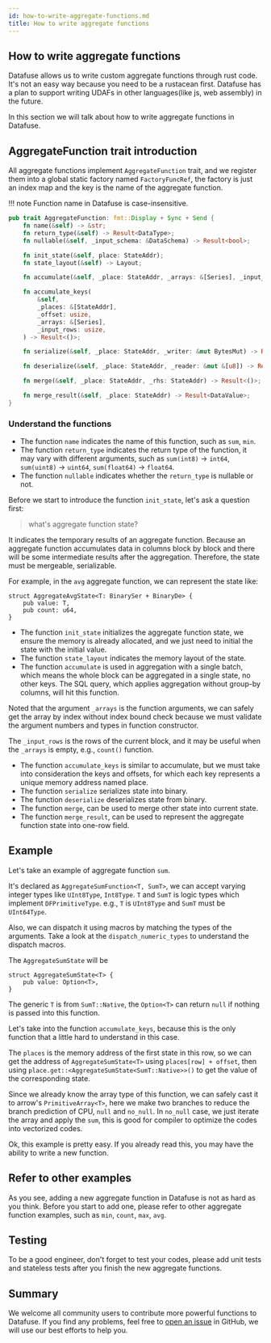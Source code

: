 ```yaml
---
id: how-to-write-aggregate-functions.md
title: How to write aggregate functions
---
```


## How to write aggregate functions

Datafuse allows us to write custom aggregate functions through rust code.
It's not an easy way because you need to be a rustacean first. Datafuse has a plan to support writing UDAFs in other languages(like js, web assembly) in the future.

In this section we will talk about how to write aggregate functions in Datafuse.


## AggregateFunction trait introduction

All aggregate functions implement `AggregateFunction` trait, and we register them into a global static factory named `FactoryFuncRef`, the factory is just an index map and the key is the name of the aggregate function.

!!! note
    Function name in Datafuse is case-insensitive.


``` rust
pub trait AggregateFunction: fmt::Display + Sync + Send {
    fn name(&self) -> &str;
    fn return_type(&self) -> Result<DataType>;
    fn nullable(&self, _input_schema: &DataSchema) -> Result<bool>;

    fn init_state(&self, place: StateAddr);
    fn state_layout(&self) -> Layout;

    fn accumulate(&self, _place: StateAddr, _arrays: &[Series], _input_rows: usize) -> Result<()>;

    fn accumulate_keys(
        &self,
        _places: &[StateAddr],
        _offset: usize,
        _arrays: &[Series],
        _input_rows: usize,
    ) -> Result<()>;

    fn serialize(&self, _place: StateAddr, _writer: &mut BytesMut) -> Result<()>;

    fn deserialize(&self, _place: StateAddr, _reader: &mut &[u8]) -> Result<()>;

    fn merge(&self, _place: StateAddr, _rhs: StateAddr) -> Result<()>;

    fn merge_result(&self, _place: StateAddr) -> Result<DataValue>;
}
```

### Understand the functions

- The function `name` indicates the name of this function, such as `sum`, `min`.
- The function `return_type` indicates the return type of the function, it may vary with different arguments, such as `sum(int8)` -> `int64`, `sum(uint8)` -> `uint64`, `sum(float64)` -> `float64`.
- The function `nullable` indicates whether the `return_type` is nullable or not.

Before we start to introduce the function `init_state`, let's ask a question first:

>  what's aggregate function state?

It indicates the temporary results of an aggregate function. Because an aggregate function accumulates data in columns block by block and there will be some intermediate results after the aggregation. Therefore, the state must be mergeable, serializable.

For example, in the `avg` aggregate function, we can represent the state like:

```
struct AggregateAvgState<T: BinarySer + BinaryDe> {
    pub value: T,
    pub count: u64,
}
```

- The function `init_state` initializes the aggregate function state, we ensure the memory is already allocated, and we just need to initial the state with the initial value.
- The function `state_layout` indicates the memory layout of the state.
- The function `accumulate` is used in aggregation with a single batch, which means the whole block can be aggregated in a single state, no other keys. The SQL query, which applies aggregation without group-by columns, will hit this function.

Noted that the argument `_arrays` is the function arguments, we can safely get the array by index without index bound check because we must validate the argument numbers and types in function constructor.

The `_input_rows` is the rows of the current block, and it may be useful when the `_arrays` is empty, e.g., `count()` function.


- The function `accumulate_keys` is similar to accumulate, but we must take into consideration the keys and offsets, for which each key represents a unique memory address named place.
- The function `serialize` serializes state into binary.
- The function `deserialize` deserializes state from binary.
- The function `merge`, can be used to merge other state into current state.
- The function `merge_result`, can be used to represent the aggregate function state into one-row field.


## Example
Let's take an example of aggregate function `sum`.

It's declared as `AggregateSumFunction<T, SumT>`, we can accept varying integer types like `UInt8Type`, `Int8Type`. `T` and `SumT` is logic types which implement `DFPrimitiveType`. e.g., `T` is `UInt8Type` and `SumT` must be `UInt64Type`.

Also, we can dispatch it using macros by matching the types of the arguments. Take a look at the `dispatch_numeric_types` to understand the dispatch macros.

The `AggregateSumState` will be
```
struct AggregateSumState<T> {
    pub value: Option<T>,
}
```

The generic `T` is from `SumT::Native`, the `Option<T>` can return `null` if nothing is passed into this function.

Let's take into the function `accumulate_keys`, because this is the only function that a little hard to understand in this case.

The `places` is the memory address of the first state in this row, so we can get the address of `AggregateSumState<T>` using `places[row] + offset`, then using `place.get::<AggregateSumState<SumT::Native>>()` to get the value of the corresponding state.

Since we already know the array type of this function, we can safely cast it to arrow's `PrimitiveArray<T>`, here we make two branches to reduce the branch prediction of CPU, `null` and `no_null`. In `no_null` case, we just iterate the array and apply the `sum`, this is good for compiler to optimize the codes into vectorized codes.

Ok, this example is pretty easy. If you already read this, you may have the ability to write a new function.

## Refer to other examples
As you see, adding a new aggregate function in Datafuse is not as hard as you think.
Before you start to add one, please refer to other aggregate function examples, such as `min`, `count`, `max`, `avg`.

## Testing
To be a good engineer, don't forget to test your codes, please add unit tests and stateless tests after you finish the new aggregate functions.

## Summary
We welcome all community users to contribute more powerful functions to Datafuse. If you find any problems, feel free to [open an issue](https://github.com/datafuselabs/datafuse/issues) in GitHub, we will use our best efforts to help you.

